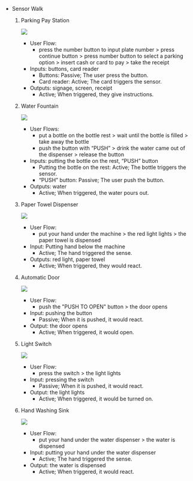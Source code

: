 * Sensor Walk

  1. Parking Pay Station

     [![](https://kikijinqili.github.io/CIM642-JinqiLi/hw-5/payStation.png)](https://kikijinqili.github.io/CIM642-JinqiLi/hw-5/payStation.png)
   
     * User Flow: 
       * press the number button to input plate number > press continue button > press number button to select a parking option > insert cash or card to pay > take the receipt
     * Inputs: buttons, card reader
       * Buttons: Passive; The user press the button.
       * Card reader: Active; The card triggers the sensor.
     * Outputs: signage, screen, receipt
       * Active; When triggered, they give instructions.

  2. Water Fountain

     [![](https://kikijinqili.github.io/CIM642-JinqiLi/hw-5/waterFountain.jpg)](https://kikijinqili.github.io/CIM642-JinqiLi/hw-5/waterFountain.jpg)

     * User Flows: 
       * put a bottle on the bottle rest > wait until the bottle is filled > take away the bottle
       * push the button with “PUSH” > drink the water came out of the dispenser > release the button
     * Inputs: putting the bottle on the rest, “PUSH” button
       * Putting the bottle on the rest: Active; The bottle triggers the sensor.
       * “PUSH” button: Passive; The user push the button.
     * Outputs: water
       * Active; When triggered, the water pours out.
       
  3. Paper Towel Dispenser
     
     [![](https://kikijinqili.github.io/CIM642-JinqiLi/hw-5/paperTowelDispenser.jpg)](https://kikijinqili.github.io/CIM642-JinqiLi/hw-5/paperTowelDispenser.jpg)
     
     * User Flow:
       * put your hand under the machine > the red light lights > the paper towel is dispensed
     * Input: Putting hand below the machine
       * Active; The hand triggered the sense.
     * Outputs: red light, paper towel
       * Active; When triggered, they would react.
       
  4. Automatic Door
     
     [![](https://kikijinqili.github.io/CIM642-JinqiLi/hw-5/automaticDoor.jpg)](https://kikijinqili.github.io/CIM642-JinqiLi/hw-5/automaticDoor.jpg)
     
     * User Flow:
       * push the "PUSH TO OPEN" button > the door opens
     * Input: pushing the button
       * Passive; When it is pushed, it would react.
     * Output: the door opens
       * Active; When triggered, it would open.
       
  5. Light Switch
  
     [![](https://kikijinqili.github.io/CIM642-JinqiLi/hw-5/lightSwitch.jpg)](https://kikijinqili.github.io/CIM642-JinqiLi/hw-5/lightSwitch.jpg)
     
     * User Flow:
       * press the switch > the light lights
     * Input: pressing the switch
       * Passive; When it is pushed, it would react.
     * Output: the light lights
       * Active; When triggered, it would be turned on.
       
   6. Hand Washing Sink
     
      [![](https://kikijinqili.github.io/CIM642-JinqiLi/hw-5/lightSwitch.jpg)](https://kikijinqili.github.io/CIM642-JinqiLi/hw-5/lightSwitch.jpg) 
      
      * User Flow:
        * put your hand under the water dispenser > the water is dispensed
      * Input: putting your hand under the water dispenser
        * Active; The hand triggered the sense.
      * Output: the water is dispensed
        * Active; When triggered, it would react.

